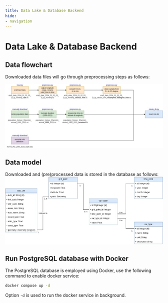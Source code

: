 ```yaml
---
title: Data Lake & Database Backend
hide:
- navigation
---
```


# Data Lake & Database Backend

## Data flowchart
Downloaded data files will go through preprocessing steps as follows:

![onehealth_data_flow.jpg](source/_static/onehealth_data_flow.jpg)

## Data model
Downloaded and (pre)processed data is stored in the database as follows:
![onehealth_data_model.jpg](source/_static/onehealth_data_model.jpg)

## Run PostgreSQL database with Docker
The PostgreSQL database is employed using Docker, use the following command to enable docker service:
```bash
docker compose up -d
```
Option `-d` is used to run the docker service in background.
